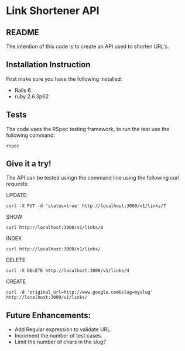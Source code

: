 # Link Shortener API

## README
The intention of this code is to create an API used to shorten URL's. 

## Installation Instruction

First make sure you have the following installed:
- Rails 6 
- ruby 2.6.3p62

## Tests 
The code uses the RSpec testing framework, to run the test use the following command:

```
rspec
```

## Give it a try!
The API can be tested usingn the command line using the following curl requests:

UPDATE:
```
curl -X PUT -d 'status=true' http://localhost:3000/v1/links/7
```

SHOW
```
curl http://localhost:3000/v1/links/8
```

INDEX
```
curl http://localhost:3000/v1/links/
```

DELETE
```
curl -X DELETE http://localhost:3000/v1/links/4
```
CREATE
```
curl -d 'original_url=http://www.google.com&slug=myslug' http://localhost:3000/v1/links/
```

## Future Enhancements:

- Add Regular expression to validate URL.
- Increment the number of test cases.
- Limit the number of chars in the slug?
